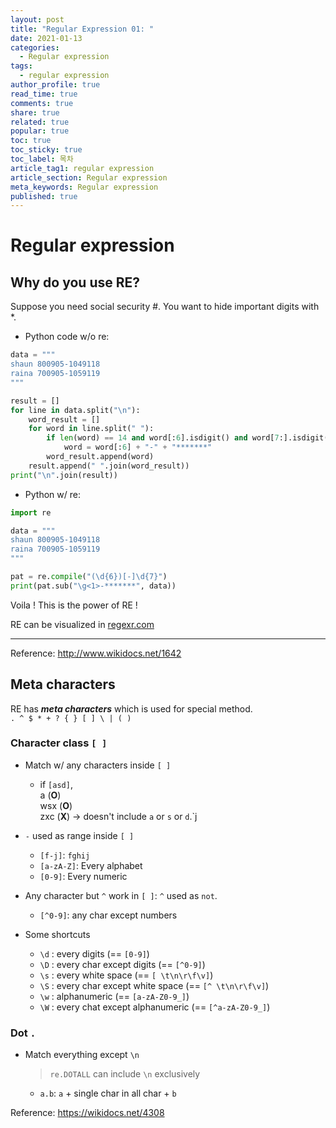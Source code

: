 ```yaml
---
layout: post
title: "Regular Expression 01: "
date: 2021-01-13
categories:
  - Regular expression
tags:
  - regular expression
author_profile: true
read_time: true
comments: true
share: true
related: true
popular: true
toc: true
toc_sticky: true
toc_label: 목차
article_tag1: regular expression
article_section: Regular expression
meta_keywords: Regular expression
published: true
---
```


# Regular expression

## Why do you use RE?

Suppose you need social security #. You want to hide important digits with *.

- Python code w/o re:

``` python
data = """
shaun 800905-1049118
raina 700905-1059119
"""

result = []
for line in data.split("\n"):
    word_result = []
    for word in line.split(" "):
        if len(word) == 14 and word[:6].isdigit() and word[7:].isdigit():
            word = word[:6] + "-" + "*******"
        word_result.append(word)
    result.append(" ".join(word_result))
print("\n".join(result))
```

- Python w/ re:

``` python
import re 

data = """
shaun 800905-1049118
raina 700905-1059119
"""

pat = re.compile("(\d{6})[-]\d{7}")
print(pat.sub("\g<1>-*******", data))
```

Voila ! This is the power of RE !

RE can be visualized in [regexr.com](https://regexr.com/)

---

Reference: <http://www.wikidocs.net/1642>

## Meta characters

RE has ___meta characters___ which is used for special method.  
`. ^ $ * + ? { } [ ] \ | ( )`

### Character class `[ ]`

- Match w/ any characters inside `[ ]`
  - if `[asd]`,  
    a (__O__)  
    wsx (__O__)  
    zxc (__X__) -> doesn't include `a` or `s` or `d`.`j

- `-` used as range inside `[ ]`
  - `[f-j]`: `fghij`
  - `[a-zA-Z]`: Every alphabet
  - `[0-9]`: Every numeric

- Any character but `^` work in `[ ]`: `^` used as `not`.
  - `[^0-9]`: any char except numbers

- Some shortcuts
  - `\d` : every digits (== `[0-9]`)
  - `\D` : every char except digits (== `[^0-9]`)
  - `\s` : every white space (== `[ \t\n\r\f\v]`)
  - `\S` : every char except white space (== `[^ \t\n\r\f\v]`)
  - `\w` : alphanumeric (== `[a-zA-Z0-9_]`)
  - `\W` : every chat except alphanumeric (== `[^a-zA-Z0-9_]`)

### Dot `.`

- Match everything except `\n`
  > `re.DOTALL` can include `\n` exclusively
  - `a.b`: `a` + single char in all char + `b`



Reference: <https://wikidocs.net/4308>